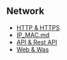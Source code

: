 ## Network

- [HTTP & HTTPS](https://github.com/Yo0oN/Tech-Study-TIL/blob/master/posts/ComputerScience/Network/HTTP_HTTPS.md)
- [IP_MAC.md](https://github.com/Yo0oN/Tech-Study-TIL/blob/master/posts/ComputerScience/Network/IP_MAC.md)
- [API & Rest API](https://github.com/Yo0oN/Tech-Study-TIL/blob/master/posts/ComputerScience/Network/API_REST-API.md)
- [Web & Was](https://github.com/Yo0oN/Tech-Study-TIL/blob/master/posts/ComputerScience/Network/Web과WAS.md)